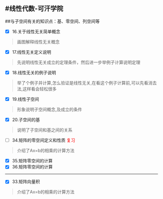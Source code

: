 #线性代数-可汗学院
---
##与子空间有关的知识点：基、零空间、列空间等
- [x] 16.关于线性无关简单概念
>画图解释线性无关概念
- [x] 17.线性无关定义说明
>先说明线性无关成立的定理条件，然后进一步举例子计算说明定理
- [x] 18.线性无关的例子说明
>举了个例子并计算,怎么验证是线性无关,在看这个例子计算前,可以先看消去法,这样看会轻松很多
- [x] 19.线性子空间
>形象说明子空间概念,及成立的条件
- [x] 20.子空间的基
>说明了子空间和基之间的关系
- [ ] 34.矩阵的零空间定义和性质 <font color=red>复习</font>
>介绍了Ax=b的相乘的计算方法
- [x] 35.矩阵零空间的计算
- [x] 36.矩阵零空间的计算
---
- [x] 33.矩阵向量积    
>介绍了Ax=b的相乘的计算方法
